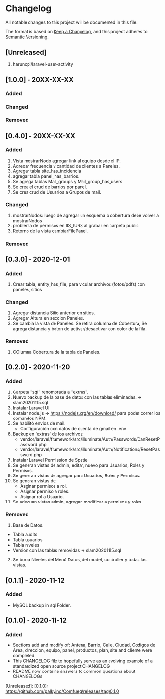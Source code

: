 # Changelog
All notable changes to this project will be documented in this file.

The format is based on [Keep a Changelog](https://keepachangelog.com/en/1.0.0/),
and this project adheres to [Semantic Versioning](https://semver.org/spec/v2.0.0.html).

## [Unreleased]
1. haruncpi/laravel-user-activity

## [1.0.0] - 20XX-XX-XX
### Added
### Changed
### Removed

## [0.4.0] - 20XX-XX-XX
### Added
1.	Vista mostrarNodo agregar link al equipo desde el IP.
2.	Agregar frecuencia y cantidad de clientes a Paneles.
3.	Agregar tabla site_has_incidencia
4.	agregar tabla panel_has_barrios.
5.	Se agrega tablas Mail_groups y Mail_group_has_users
6.	Se crea el crud de barrios por panel.
7.	Se crea crud de Usuarios a Grupos de mail.


### Changed
1. mostrarNodos: luego de agregar un esquema o cobertura debe volver a mostrarNodos
2. problema de permisos en IIS_IURS al grabar en carpeta public
3. Retorno de la vista cambiarFilePanel.

### Removed

## [0.3.0] - 2020-12-01

### Added
1. Crear tabla, entity_has_file, para vicular archivos (fotos/pdfs) con paneles, sitios

### Changed
1. Agregar distancia Sitio anterior en sitios.
2. Agregar Altura en seccion Paneles.
3. Se cambia la vista de Paneles. Se retira columna de Cobertura, Se agrega distancia y boton de activar/desactivar con color de la fila.

### Removed
1. COlumna Cobertura de la tabla de Paneles.

## [0.2.0] - 2020-11-20
### Added
1. Carpeta "sql" renombrada a "extras".
2. Nuevo backup de la base de datos con las tablas eliminadas. -> slam20201115.sql
3. Instalar Laravel UI
4. Instalar node.js -> https://nodejs.org/en/download/ para poder correr los comandos NPM.
5. Se habilitó envios de mail.
	- Configuración con datos de cuenta de gmail en .env
6. Backup en 'extras' de los archivos:
	- vendor/laravel/framework/src/illuminate/Auth/Passwords/CanResetPassword.php
	- vendor/laravel/framework/src/illuminate/Auth/Notifications/ResetPassword.php
7. Instalar Laravel Permission de Spatie
8. Se generan vistas de admin, editar, nuevo para Usuarios, Roles y Permisos.
9. Se generan vistas de agregar para Usuarios, Roles y Permisos.
10. Se generan vistas de:
	- Asginar permisos a rol.
	- Asignar permiso a roles.
	- Asignar rol a Usuario.
11. Se adecuan vistas admin, agregar, modificar a permisos y roles.

### Removed
1. Base de Datos.
  - Tabla audits
  - Tabla usuarios
  - Tabla niveles
  - Version con las tablas removidas -> slam20201115.sql
2. Se borra Niveles del Menú Datos, del model, controller y todas las vistas.
  

## [0.1.1] - 2020-11-12
### Added
- MySQL backup in sql Folder.


## [0.1.0] - 2020-11-12
### Added
- Sections add and modify of: Antena, Barrio, Calle, Ciudad, Codigos de Area, direccion, equipo, panel, productos, plan, site and cliente were completed.
- This CHANGELOG file to hopefully serve as an evolving example of a
  standardized open source project CHANGELOG.
- README now contains answers to common questions about CHANGELOGs

[Unreleased]:
[0.1.0]: https://github.com/palkyinc/Comfueg/releases/tag/0.1.0
